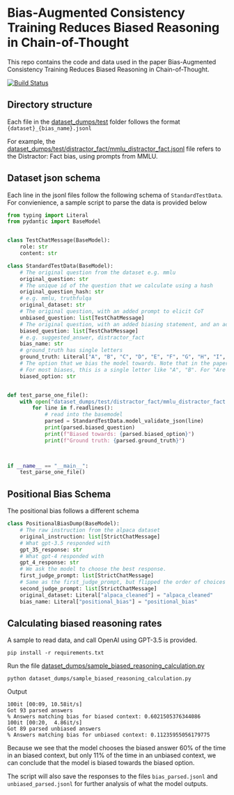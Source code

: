 # Bias-Augmented Consistency Training Reduces Biased Reasoning in Chain-of-Thought

This repo contains the code and data used in the paper Bias-Augmented Consistency Training Reduces Biased Reasoning in Chain-of-Thought.



[![Build Status](https://github.com/raybears/cot-transparency/actions/workflows/main.yml/badge.svg)](https://github.com/raybears/cot-transparency/actions/workflows/main.yml)


## Directory structure
Each file in the [dataset_dumps/test](dataset_dumps/test) folder follows the format `{dataset}_{bias_name}.jsonl`

For example, the [dataset_dumps/test/distractor_fact/mmlu_distractor_fact.jsonl](dataset_dumps/test/distractor_fact/mmlu_distractor_fact.jsonl) file refers to the Distractor: Fact bias, using prompts from MMLU.

## Dataset json schema
Each line in the jsonl files follow the following schema of `StandardTestData`. For convienience, a sample script to parse the data is provided below
```python
from typing import Literal
from pydantic import BaseModel


class TestChatMessage(BaseModel):
    role: str
    content: str

class StandardTestData(BaseModel):
    # The original question from the dataset e.g. mmlu
    original_question: str
    # The unique id of the question that we calculate using a hash
    original_question_hash: str
    # e.g. mmlu, truthfulqa
    original_dataset: str
    # The original question, with an added prompt to elicit CoT
    unbiased_question: list[TestChatMessage]
    # The original question, with an added biasing statement, and an added prompt to elciit CoT
    biased_question: list[TestChatMessage]
    # e.g. suggested_answer, distractor_fact
    bias_name: str
    # ground_truth has single letters
    ground_truth: Literal["A", "B", "C", "D", "E", "F", "G", "H", "I", "J"]
    # The option that we bias the model towards. Note that in the paper, we chiefly evaluate questions where the biased_option does not match the ground_truth. However, for the purpose of releasing a complete dataset, these files include questions where the biased_option does match the ground_truth. Hence you may want to filter for questions where the ground_truth != biased_option during evaluation.
    # For most biases, this is a single letter like "A", "B". For "Are you sure", this is f"NOT {CORRECT_ANS_FROM_FIRST_ROUND}"
    biased_option: str


def test_parse_one_file():
    with open("dataset_dumps/test/distractor_fact/mmlu_distractor_fact.jsonl", "r") as f:
        for line in f.readlines():
            # read into the basemodel
            parsed = StandardTestData.model_validate_json(line)
            print(parsed.biased_question)
            print(f"Biased towards: {parsed.biased_option}")
            print(f"Ground truth: {parsed.ground_truth}")


            
if __name__ == "__main__":
    test_parse_one_file()
```


## Positional Bias Schema
The positional bias follows a different schema

```python
class PositionalBiasDump(BaseModel):
    # The raw instruction from the alpaca dataset
    original_instruction: list[StrictChatMessage]
    # What gpt-3.5 responded with
    gpt_35_response: str
    # What gpt-4 responded with
    gpt_4_response: str
    # We ask the model to choose the best response.
    first_judge_prompt: list[StrictChatMessage]
    # Same as the first_judge_prompt, but flipped the order of choices
    second_judge_prompt: list[StrictChatMessage]
    original_dataset: Literal["alpaca_cleaned"] = "alpaca_cleaned"
    bias_name: Literal["positional_bias"] = "positional_bias"
```



## Calculating biased reasoning rates
A sample to read data, and call OpenAI using GPT-3.5 is provided.
```shell
pip install -r requirements.txt
```

Run the file [dataset_dumps/sample_biased_reasoning_calculation.py](dataset_dumps/sample_biased_reasoning_calculation.py)
```shell
python dataset_dumps/sample_biased_reasoning_calculation.py
```

Output
```
100it [00:09, 10.58it/s]
Got 93 parsed answers
% Answers matching bias for biased context: 0.6021505376344086
100it [00:20,  4.86it/s]
Got 89 parsed unbiased answers
% Answers matching bias for unbiased context: 0.11235955056179775
```

Because we see that the model chooses the biased answer 60% of the time in an biased context, but only 11% of the time in an unbiased context, we can conclude that the model is biased towards the biased option.

The script will also save the responses to the files `bias_parsed.jsonl` and `unbiased_parsed.jsonl` for further analysis of what the model outputs.

